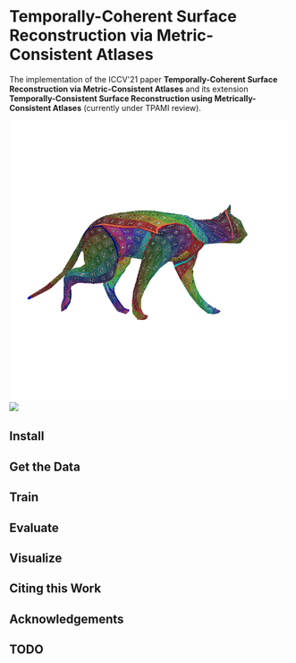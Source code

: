 # Temporally-Coherent Surface Reconstruction via Metric-Consistent Atlases

The implementation of the ICCV'21 paper **Temporally-Coherent Surface 
Reconstruction via Metric-Consistent Atlases** and its extension 
**Temporally-Consistent Surface Reconstruction using Metrically-Consistent 
Atlases** (currently under TPAMI review).

<div float="left">
    <img src="doc/img/teaser/cat_walk.gif" width="500" style="margin: 0; padding: 0" />
    <img src="doc/img/teaser/handstand.gif" width="500" style="margin: 0; padding: 0" />
</div>

## Install

## Get the Data

## Train

## Evaluate

## Visualize

## Citing this Work

## Acknowledgements

## TODO
